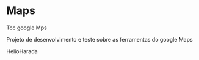 # Maps
Tcc google Mps

Projeto de desenvolvimento e teste sobre as ferramentas do google Maps

HelioHarada
